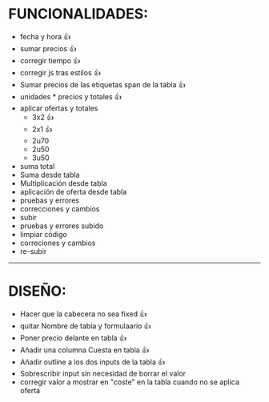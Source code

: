 # FUNCIONALIDADES:
- fecha y hora 👍
- sumar precios 👍
- corregir tiempo 👍
- corregir js tras estilos 👍
- Sumar precios de las etiquetas span de la tabla 👍
- unidades * precios y totales 👍
- aplicar ofertas y totales
    - 3x2 👍
    - 2x1 👍
    - 2u70
    - 2u50
    - 3u50
- suma total
- Suma desde tabla
- Multiplicación desde tabla
- aplicación de oferta desde tabla
- pruebas y errores
- correcciones y cambios
- subir
- pruebas y errores subido
- limpiar código
- correciones y cambios
- re-subir


-----------------
# DISEÑO:
- Hacer que la cabecera no sea fixed 👍
- quitar Nombre de tabla y formulaario 👍
- Poner precio delante en tabla 👍
- Añadir una columna Cuesta en tabla 👍
- Añadir outline a los dos inputs de la tabla 👍
- Sobrescribir input sin necesidad de borrar el valor
- corregir valor a mostrar en "coste" en la tabla cuando no se aplica oferta